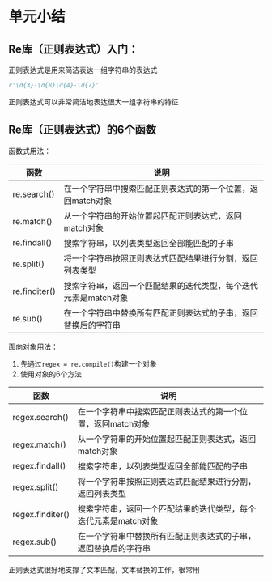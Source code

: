 # 单元小结

## Re库（正则表达式）入门：

正则表达式是用来简洁表达一组字符串的表达式

```python
r'\d{3}-\d{8}|d{4}-\d{7}'
```

正则表达式可以非常简洁地表达很大一组字符串的特征



## Re库（正则表达式）的6个函数

函数式用法：

| 函数          | 说明                                                         |
| ------------- | ------------------------------------------------------------ |
| re.search()   | 在一个字符串中搜索匹配正则表达式的第一个位置，返回match对象  |
| re.match()    | 从一个字符串的开始位置起匹配正则表达式，返回match对象        |
| re.findall()  | 搜索字符串，以列表类型返回全部能匹配的子串                   |
| re.split()    | 将一个字符串按照正则表达式匹配结果进行分割，返回列表类型     |
| re.finditer() | 搜索字符串，返回一个匹配结果的迭代类型，每个迭代元素是match对象 |
| re.sub()      | 在一个字符串中替换所有匹配正则表达式的子串，返回替换后的字符串 |

面向对象用法：

1. 先通过`regex = re.compile()`构建一个对象
2. 使用对象的6个方法

| 函数             | 说明                                                         |
| ---------------- | ------------------------------------------------------------ |
| regex.search()   | 在一个字符串中搜索匹配正则表达式的第一个位置，返回match对象  |
| regex.match()    | 从一个字符串的开始位置起匹配正则表达式，返回match对象        |
| regex.findall()  | 搜索字符串，以列表类型返回全部能匹配的子串                   |
| regex.split()    | 将一个字符串按照正则表达式匹配结果进行分割，返回列表类型     |
| regex.finditer() | 搜索字符串，返回一个匹配结果的迭代类型，每个迭代元素是match对象 |
| regex.sub()      | 在一个字符串中替换所有匹配正则表达式的子串，返回替换后的字符串 |



正则表达式很好地支撑了文本匹配，文本替换的工作，很常用